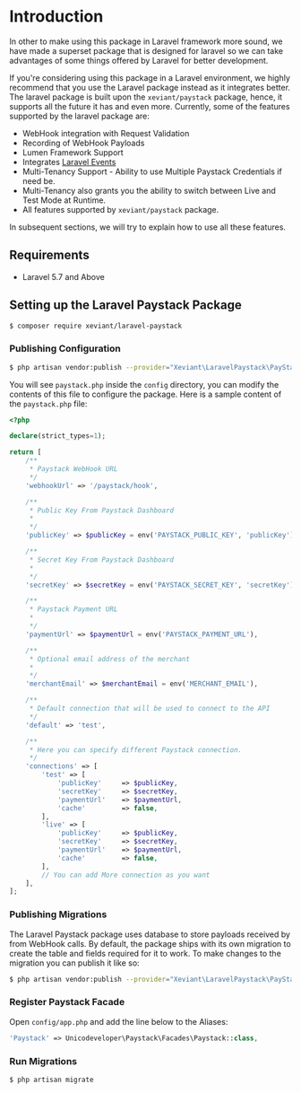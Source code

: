 # Introduction

In other to make using this package in Laravel framework more sound, we have made a superset package that is designed
for laravel so we can take advantages of some things offered by Laravel for better development.

If you're considering using this package in a Laravel environment, we highly recommend that you use the Laravel package instead as it integrates better. The laravel
package is built upon the `xeviant/paystack` package, hence, it supports all the future it has and even more. Currently, some of the features supported by the laravel package are:
- WebHook integration with Request Validation
- Recording of WebHook Payloads
- Lumen Framework Support
- Integrates [Laravel Events][1]
- Multi-Tenancy Support - Ability to use Multiple Paystack Credentials if need be.
- Multi-Tenancy also grants you the ability to switch between Live and Test Mode at Runtime.
- All features supported by `xeviant/paystack` package.

In subsequent sections, we will try to explain how to use all these features.

## Requirements
- Laravel 5.7 and Above

## Setting up the Laravel Paystack Package
```bash
$ composer require xeviant/laravel-paystack
```
### Publishing Configuration

```bash
$ php artisan vendor:publish --provider="Xeviant\LaravelPaystack\PayStackServiceProvider" --tag=migration
```
You will see `paystack.php` inside the `config` directory, you can modify the contents of this file to configure the package. Here is a sample content of the `paystack.php` file:

```php
<?php

declare(strict_types=1);

return [
    /**
     * Paystack WebHook URL
     */
    'webhookUrl' => '/paystack/hook',

    /**
     * Public Key From Paystack Dashboard
     *
     */
    'publicKey' => $publicKey = env('PAYSTACK_PUBLIC_KEY', 'publicKey'),

    /**
     * Secret Key From Paystack Dashboard
     *
     */
    'secretKey' => $secretKey = env('PAYSTACK_SECRET_KEY', 'secretKey'),

    /**
     * Paystack Payment URL
     *
     */
    'paymentUrl' => $paymentUrl = env('PAYSTACK_PAYMENT_URL'),

    /**
     * Optional email address of the merchant
     *
     */
    'merchantEmail' => $merchantEmail = env('MERCHANT_EMAIL'),

    /**
     * Default connection that will be used to connect to the API
     */
    'default' => 'test',

    /**
     * Here you can specify different Paystack connection.
     */
    'connections' => [
        'test' => [
            'publicKey'     => $publicKey,
            'secretKey'     => $secretKey,
            'paymentUrl'    => $paymentUrl,
            'cache'         => false,
        ],
        'live' => [
            'publicKey'     => $publicKey,
            'secretKey'     => $secretKey,
            'paymentUrl'    => $paymentUrl,
            'cache'         => false,
        ],
        // You can add More connection as you want
    ],
];
```

### Publishing Migrations
The Laravel Paystack package uses database to store payloads received by from WebHook calls. By default, the package ships with its own migration to create the table and fields required for it to work. To make changes to the migration you can publish it like so:

```bash
$ php artisan vendor:publish --provider="Xeviant\LaravelPaystack\PayStackServiceProvider" --tag=config
```

### Register Paystack Facade
Open `config/app.php` and add the line below to the Aliases:

```php
'Paystack' => Unicodeveloper\Paystack\Facades\Paystack::class,
```

### Run Migrations
```bash
$ php artisan migrate
```

[1]: https://laravel.com/5.8/events
